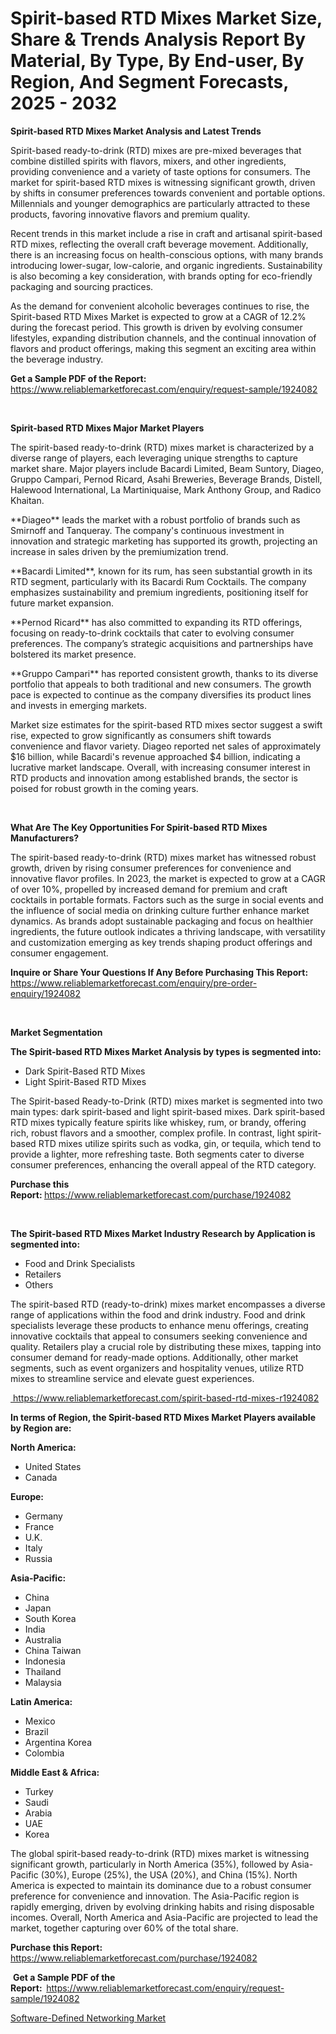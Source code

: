 <p><h1>Spirit-based RTD Mixes Market Size, Share & Trends Analysis Report By Material, By Type, By End-user, By Region, And Segment Forecasts, 2025 - 2032</h1></p><p><strong>Spirit-based RTD Mixes Market Analysis and Latest Trends</strong></p>
<p><p>Spirit-based ready-to-drink (RTD) mixes are pre-mixed beverages that combine distilled spirits with flavors, mixers, and other ingredients, providing convenience and a variety of taste options for consumers. The market for spirit-based RTD mixes is witnessing significant growth, driven by shifts in consumer preferences towards convenient and portable options. Millennials and younger demographics are particularly attracted to these products, favoring innovative flavors and premium quality.</p><p>Recent trends in this market include a rise in craft and artisanal spirit-based RTD mixes, reflecting the overall craft beverage movement. Additionally, there is an increasing focus on health-conscious options, with many brands introducing lower-sugar, low-calorie, and organic ingredients. Sustainability is also becoming a key consideration, with brands opting for eco-friendly packaging and sourcing practices.</p><p>As the demand for convenient alcoholic beverages continues to rise, the Spirit-based RTD Mixes Market is expected to grow at a CAGR of 12.2% during the forecast period. This growth is driven by evolving consumer lifestyles, expanding distribution channels, and the continual innovation of flavors and product offerings, making this segment an exciting area within the beverage industry.</p></p>
<p><strong>Get a Sample PDF of the Report:&nbsp;</strong> <a href="https://www.reliablemarketforecast.com/enquiry/request-sample/1924082?utm_campaign=2732&utm_medium=2&utm_source=Github&utm_content=ia&utm_term=28032025&utm_id=spirit-based-rtd-mixes">https://www.reliablemarketforecast.com/enquiry/request-sample/1924082</a></p>
<p>&nbsp;</p>
<p><strong>Spirit-based RTD Mixes Major Market Players</strong></p>
<p><p>The spirit-based ready-to-drink (RTD) mixes market is characterized by a diverse range of players, each leveraging unique strengths to capture market share. Major players include Bacardi Limited, Beam Suntory, Diageo, Gruppo Campari, Pernod Ricard, Asahi Breweries, Beverage Brands, Distell, Halewood International, La Martiniquaise, Mark Anthony Group, and Radico Khaitan.</p><p>**Diageo** leads the market with a robust portfolio of brands such as Smirnoff and Tanqueray. The company's continuous investment in innovation and strategic marketing has supported its growth, projecting an increase in sales driven by the premiumization trend.</p><p>**Bacardi Limited**, known for its rum, has seen substantial growth in its RTD segment, particularly with its Bacardi Rum Cocktails. The company emphasizes sustainability and premium ingredients, positioning itself for future market expansion.</p><p>**Pernod Ricard** has also committed to expanding its RTD offerings, focusing on ready-to-drink cocktails that cater to evolving consumer preferences. The company’s strategic acquisitions and partnerships have bolstered its market presence.</p><p>**Gruppo Campari** has reported consistent growth, thanks to its diverse portfolio that appeals to both traditional and new consumers. The growth pace is expected to continue as the company diversifies its product lines and invests in emerging markets.</p><p>Market size estimates for the spirit-based RTD mixes sector suggest a swift rise, expected to grow significantly as consumers shift towards convenience and flavor variety. Diageo reported net sales of approximately $16 billion, while Bacardi's revenue approached $4 billion, indicating a lucrative market landscape. Overall, with increasing consumer interest in RTD products and innovation among established brands, the sector is poised for robust growth in the coming years.</p></p>
<p>&nbsp;</p>
<p><strong>What Are The Key Opportunities For Spirit-based RTD Mixes Manufacturers?</strong></p>
<p><p>The spirit-based ready-to-drink (RTD) mixes market has witnessed robust growth, driven by rising consumer preferences for convenience and innovative flavor profiles. In 2023, the market is expected to grow at a CAGR of over 10%, propelled by increased demand for premium and craft cocktails in portable formats. Factors such as the surge in social events and the influence of social media on drinking culture further enhance market dynamics. As brands adopt sustainable packaging and focus on healthier ingredients, the future outlook indicates a thriving landscape, with versatility and customization emerging as key trends shaping product offerings and consumer engagement.</p></p>
<p><strong>Inquire or Share Your Questions If Any Before Purchasing This Report:</strong> <a href="https://www.reliablemarketforecast.com/enquiry/pre-order-enquiry/1924082?utm_campaign=2732&utm_medium=2&utm_source=Github&utm_content=ia&utm_term=28032025&utm_id=spirit-based-rtd-mixes">https://www.reliablemarketforecast.com/enquiry/pre-order-enquiry/1924082</a></p>
<p>&nbsp;</p>
<p><strong>Market Segmentation</strong></p>
<p><strong>The Spirit-based RTD Mixes Market Analysis by types is segmented into:</strong></p>
<p><ul><li>Dark Spirit-Based RTD Mixes</li><li>Light Spirit-Based RTD Mixes</li></ul></p>
<p><p>The Spirit-based Ready-to-Drink (RTD) mixes market is segmented into two main types: dark spirit-based and light spirit-based mixes. Dark spirit-based RTD mixes typically feature spirits like whiskey, rum, or brandy, offering rich, robust flavors and a smoother, complex profile. In contrast, light spirit-based RTD mixes utilize spirits such as vodka, gin, or tequila, which tend to provide a lighter, more refreshing taste. Both segments cater to diverse consumer preferences, enhancing the overall appeal of the RTD category.</p></p>
<p><strong>Purchase this Report:&nbsp;</strong><a href="https://www.reliablemarketforecast.com/purchase/1924082?utm_campaign=2732&utm_medium=2&utm_source=Github&utm_content=ia&utm_term=28032025&utm_id=spirit-based-rtd-mixes">https://www.reliablemarketforecast.com/purchase/1924082</a></p>
<p>&nbsp;</p>
<p><strong>The Spirit-based RTD Mixes Market Industry Research by Application is segmented into:</strong></p>
<p><ul><li>Food and Drink Specialists</li><li>Retailers</li><li>Others</li></ul></p>
<p><p>The spirit-based RTD (ready-to-drink) mixes market encompasses a diverse range of applications within the food and drink industry. Food and drink specialists leverage these products to enhance menu offerings, creating innovative cocktails that appeal to consumers seeking convenience and quality. Retailers play a crucial role by distributing these mixes, tapping into consumer demand for ready-made options. Additionally, other market segments, such as event organizers and hospitality venues, utilize RTD mixes to streamline service and elevate guest experiences.</p></p>
<p><a href="https://www.reliablemarketforecast.com/spirit-based-rtd-mixes-r1924082?utm_campaign=2732&utm_medium=2&utm_source=Github&utm_content=ia&utm_term=28032025&utm_id=spirit-based-rtd-mixes">&nbsp;https://www.reliablemarketforecast.com/spirit-based-rtd-mixes-r1924082</a></p>
<p><strong>In terms of Region, the Spirit-based RTD Mixes Market Players available by Region are:</strong></p>
<p>
    <p> <strong> North America: </strong>
        <ul>
            <li>United States</li>
            <li>Canada</li>
        </ul>
        </p> 
    <p> <strong> Europe: </strong>
        <ul>
            <li>Germany</li>
            <li>France</li>
            <li>U.K.</li>
            <li>Italy</li>
            <li>Russia</li>
        </ul>
        </p> 
    <p> <strong> Asia-Pacific: </strong>
        <ul>
            <li>China</li>
            <li>Japan</li>
            <li>South Korea</li>
            <li>India</li>
            <li>Australia</li>
            <li>China Taiwan</li>
            <li>Indonesia</li>
            <li>Thailand</li>
            <li>Malaysia</li>
        </ul>
        </p> 
    <p> <strong> Latin America: </strong>
        <ul>
            <li>Mexico</li>
            <li>Brazil</li>
            <li>Argentina Korea</li>
            <li>Colombia</li>
        </ul>
        </p> 
    <p> <strong> Middle East & Africa: </strong>
        <ul>
            <li>Turkey</li>
            <li>Saudi</li>
            <li>Arabia</li>
            <li>UAE</li>
            <li>Korea</li>
        </ul>
    </p>
    </p>
<p><p>The global spirit-based ready-to-drink (RTD) mixes market is witnessing significant growth, particularly in North America (35%), followed by Asia-Pacific (30%), Europe (25%), the USA (20%), and China (15%). North America is expected to maintain its dominance due to a robust consumer preference for convenience and innovation. The Asia-Pacific region is rapidly emerging, driven by evolving drinking habits and rising disposable incomes. Overall, North America and Asia-Pacific are projected to lead the market, together capturing over 60% of the total share.</p></p>
<p><strong>Purchase this Report: </strong><a href="https://www.reliablemarketforecast.com/purchase/1924082?utm_campaign=2732&utm_medium=2&utm_source=Github&utm_content=ia&utm_term=28032025&utm_id=spirit-based-rtd-mixes">https://www.reliablemarketforecast.com/purchase/1924082</a></p>
<p>&nbsp;<strong>Get a Sample PDF of the Report:&nbsp;&nbsp;</strong><a href="https://www.reliablemarketforecast.com/enquiry/request-sample/1924082?utm_campaign=2732&utm_medium=2&utm_source=Github&utm_content=ia&utm_term=28032025&utm_id=spirit-based-rtd-mixes">https://www.reliablemarketforecast.com/enquiry/request-sample/1924082</a></p>
<p><strong></strong></p>
<p><p><a href="https://github.com/sungbruington660/Market-Research-Report-List-1/blob/main/software-defined-networking-market.md?utm_campaign=2732&utm_medium=2&utm_source=Github&utm_content=ia&utm_term=28032025&utm_id=spirit-based-rtd-mixes">Software-Defined Networking Market</a></p></p>